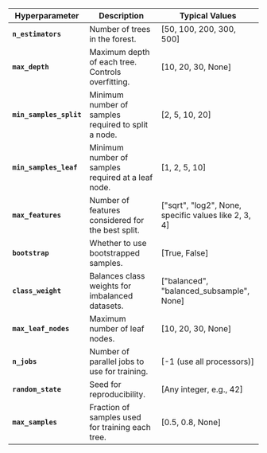 | **Hyperparameter**       | **Description**                                        | **Typical Values**                     |
|---------------------------|------------------------------------------------------|----------------------------------------|
| **`n_estimators`**        | Number of trees in the forest.                        | [50, 100, 200, 300, 500]              |
| **`max_depth`**           | Maximum depth of each tree. Controls overfitting.     | [10, 20, 30, None]                    |
| **`min_samples_split`**   | Minimum number of samples required to split a node.   | [2, 5, 10, 20]                        |
| **`min_samples_leaf`**    | Minimum number of samples required at a leaf node.    | [1, 2, 5, 10]                         |
| **`max_features`**        | Number of features considered for the best split.     | ["sqrt", "log2", None, specific values like 2, 3, 4] |
| **`bootstrap`**           | Whether to use bootstrapped samples.                  | [True, False]                         |
| **`class_weight`**        | Balances class weights for imbalanced datasets.       | ["balanced", "balanced_subsample", None] |
| **`max_leaf_nodes`**      | Maximum number of leaf nodes.                         | [10, 20, 30, None]                    |
| **`n_jobs`**              | Number of parallel jobs to use for training.          | [-1 (use all processors)]             |
| **`random_state`**        | Seed for reproducibility.                             | [Any integer, e.g., 42]               |
| **`max_samples`**         | Fraction of samples used for training each tree.      | [0.5, 0.8, None]                      |
